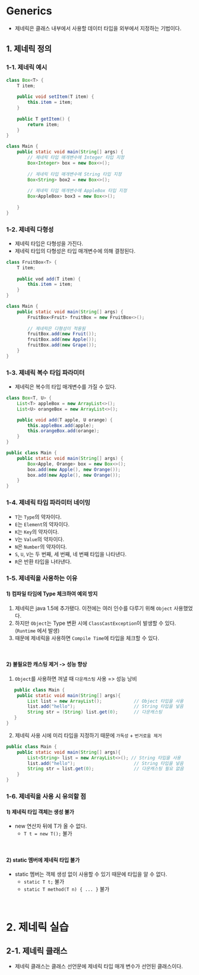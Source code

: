 # Generics
- 제네릭은 클래스 내부에서 사용할 데이터 타입을 외부에서 지정하는 기법이다.

## 1. 제네릭 정의
### 1-1. 제네릭 예시
```java
class Box<T> {
    T item;
    
    public void setItem(T item) {
        this.item = item;
    }
    
    public T getItem() {
        return item;
    }
}

class Main {
    public static void main(String[] args) {
        // 제네릭 타입 매개변수에 Integer 타입 지정
        Box<Integer> box = new Box<>();       
        
        // 제네릭 타입 매개변수에 String 타입 지정
        Box<String> box2 = new Box<>();
        
        // 제네릭 타입 매개변수에 AppleBox 타입 지정
        Box<AppleBox> box3 = new Box<>();
        
    }
}
```

### 1-2. 제네릭 다형성 
- 제네릭 타입은 다형성을 가진다.
- 제네릭 타입의 다형성은 타입 매개변수에 의해 결정된다.
```java
class FruitBox<T> {
    T item;
    
    public vod add(T item) {
        this.item = item;
    }
}

class Main {
    public static void main(String[] args) {
        FruitBox<Fruit> fruitBox = new FruitBox<>();
        
        // 제네릭은 다형성이 적용됨
        fruitBox.add(new Fruit());
        fruitBox.add(new Apple());
        fruitBox.add(new Grape());
    }
}
```

### 1-3. 제네릭 복수 타입 파라미터
- 제네릭은 복수의 타입 매개변수를 가질 수 있다.

```java
class Box<T, U> {
    List<T> appleBox = new ArrayList<>();
    List<U> orangeBox = new ArrayList<>();

    public void add(T apple, U orange) {
        this.appleBox.add(apple);
        this.orangeBox.add(orange);
    }
}

public class Main {
    public static void main(String[] args) {
        Box<Apple, Orange> box = new Box<>();
        box.add(new Apple(), new Orange());
        box.add(new Apple(), new Orange());
    }
}
```

### 1-4. 제네릭 타입 파라미터 네이밍
- `T`는 `Type`의 약자이다.
- `E`는 `Element`의 약자이다.
- `K`는 `Key`의 약자이다.
- `V`는 `Value`의 약자이다.
- `N`은 `Number`의 약자이다.
- `S`, `U`, `V`는 두 번째, 세 번째, 네 번째 타입을 나타낸다.
- `R`은 반환 타입을 나타낸다.

### 1-5. 제네릭을 사용하는 이유

#### 1) 컴파일 타임에 Type 체크하여 예외 방지
1. 제네릭은 java 1.5에 추가됐다. 이전에는 여러 인수를 다루기 위해 `Object` 사용했었다.
2. 하지만 `Object`는 Type 변환 시에 `ClassCastException`이 발생할 수 있다. (`Runtime` 에서 발생)
3. 때문에 제네릭을 사용하면 `Compile Time`에 타입을 체크할 수 있다.

<br />

#### 2) 불필요한 캐스팅 제거 -> 성능 향상
1. `Object`를 사용하면 꺼낼 때 `다운캐스팅` 사용 => 성능 낭비
```java
   public class Main {
    public static void main(String[] args){
        List list = new ArrayList();            // Object 타입을 사용
        list.add("hello");                      // String 타입을 넣음
        String str = (String) list.get(0);      // 다운캐스팅
   }
}
```
2. 제네릭 사용 시에 미리 타입을 지정하기 때문에 `가독성` + `번거로움 제거`
```java
public class Main {
    public static void main(String[] args){
        List<String> list = new ArrayList<>(); // String 타입을 사용
        list.add("hello");                      // String 타입을 넣음
        String str = list.get(0);               // 다운캐스팅 필요 없음
    }
}
```

### 1-6. 제네릭을 사용 시 유의할 점
#### 1) 제네릭 타입 객체는 생성 불가
- new 연산자 뒤에 T가 올 수 없다.
  - `T t = new T();` 불가

<br />

#### 2) static 멤버에 제네릭 타입 불가
- static 멤버는 객체 생성 없이 사용할 수 있기 때문에 타입을 알 수 없다.
  - `static T t;` 불가
  - `static T method(T n) { ... }` 불가


<br />

# 2. 제네릭 실습
## 2-1. 제네릭 클래스
- 제네릭 클래스는 클래스 선언문에 제네릭 타입 매개 변수가 선언된 클래스이다.

